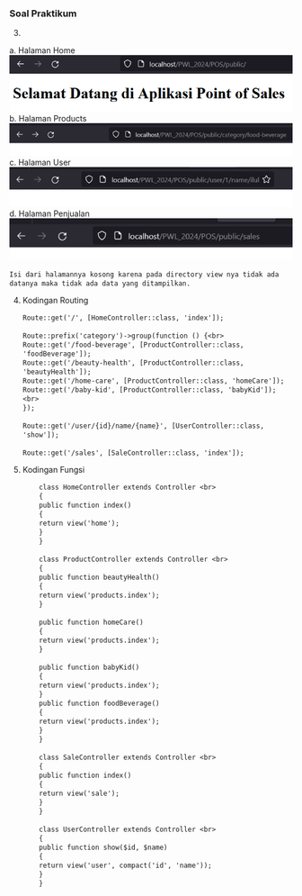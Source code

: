 ### Soal Praktikum

3. 
a. Halaman Home <br>
<img src = "../public/screenshot/19.png"> <br>
b. Halaman Products <br>
<img src = "../public/screenshot/18.png"> <br>
c. Halaman User <br>
<img src = "../public/screenshot/16.png"> <br>
d. Halaman Penjualan <br>
<img src = "../public/screenshot/17.png">

    Isi dari halamannya kosong karena pada directory view nya tidak ada datanya maka tidak ada data yang ditampilkan.

4.  Kodingan Routing <br>

        Route::get('/', [HomeController::class, 'index']);

        Route::prefix('category')->group(function () {<br>
        Route::get('/food-beverage', [ProductController::class, 'foodBeverage']);
        Route::get('/beauty-health', [ProductController::class, 'beautyHealth']);
        Route::get('/home-care', [ProductController::class, 'homeCare']);
        Route::get('/baby-kid', [ProductController::class, 'babyKid']); <br>
        });

        Route::get('/user/{id}/name/{name}', [UserController::class, 'show']);

        Route::get('/sales', [SaleController::class, 'index']);

5.  Kodingan Fungsi <br>

            class HomeController extends Controller <br>
            {
            public function index()
            {
            return view('home');
            }
            }

            class ProductController extends Controller <br>
            {
            public function beautyHealth()
            {
            return view('products.index');
            }

            public function homeCare()
            {
            return view('products.index');
            }

            public function babyKid()
            {
            return view('products.index');
            }
            public function foodBeverage()
            {
            return view('products.index');
            }
            }

            class SaleController extends Controller <br>
            {
            public function index()
            {
            return view('sale');
            }
            }

            class UserController extends Controller <br>
            {
            public function show($id, $name)
            {
            return view('user', compact('id', 'name'));
            }  
            }